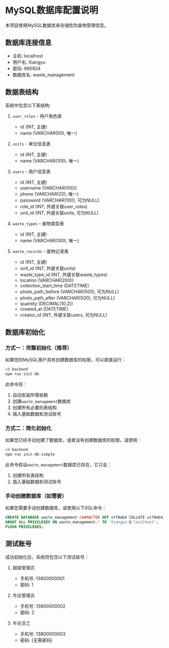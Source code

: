 # MySQL数据库配置说明

本项目使用MySQL数据库来存储危险废物管理信息。

## 数据库连接信息

- 主机: localhost
- 用户名: Xiangyu
- 密码: 990924
- 数据库名: waste_management

## 数据表结构

系统中包含以下表结构:

1. `user_roles` - 用户角色表
   - id (INT, 主键)
   - name (VARCHAR(50), 唯一)

2. `units` - 单位信息表
   - id (INT, 主键)
   - name (VARCHAR(100), 唯一)

3. `users` - 用户信息表
   - id (INT, 主键)
   - username (VARCHAR(100))
   - phone (VARCHAR(20), 唯一)
   - password (VARCHAR(100), 可为NULL)
   - role_id (INT, 外键关联user_roles)
   - unit_id (INT, 外键关联units, 可为NULL)

4. `waste_types` - 废物类型表
   - id (INT, 主键)
   - name (VARCHAR(100), 唯一)

5. `waste_records` - 废物记录表
   - id (INT, 主键)
   - unit_id (INT, 外键关联units)
   - waste_type_id (INT, 外键关联waste_types)
   - location (VARCHAR(200))
   - collection_start_time (DATETIME)
   - photo_path_before (VARCHAR(500), 可为NULL)
   - photo_path_after (VARCHAR(500), 可为NULL)
   - quantity (DECIMAL(10,2))
   - created_at (DATETIME)
   - creator_id (INT, 外键关联users, 可为NULL)

## 数据库初始化

### 方式一：完整初始化（推荐）

如果您的MySQL用户具有创建数据库的权限，可以直接运行：

```bash
cd backend
npm run init-db
```

此命令将：
1. 自动安装所需依赖
2. 创建`waste_management`数据库
3. 创建所有必要的表结构
4. 插入基础数据和测试账号

### 方式二：简化初始化

如果您已经手动创建了数据库，或者没有创建数据库的权限，请使用：

```bash
cd backend
npm run init-db-simple
```

此命令假设`waste_management`数据库已存在，它只会：
1. 创建所有表结构
2. 插入基础数据和测试账号

### 手动创建数据库（如需要）

如果您需要手动创建数据库，请使用以下SQL命令：

```sql
CREATE DATABASE waste_management CHARACTER SET utf8mb4 COLLATE utf8mb4_unicode_ci;
GRANT ALL PRIVILEGES ON waste_management.* TO 'Xiangyu'@'localhost';
FLUSH PRIVILEGES;
```

## 测试账号

成功初始化后，系统将包含以下测试账号：

1. 超级管理员
   - 手机号: 13800000001
   - 密码: 1

2. 牛庄管理员
   - 手机号: 13800000002
   - 密码: 2

3. 牛庄员工
   - 手机号: 13800000003
   - 密码: (无需密码)
